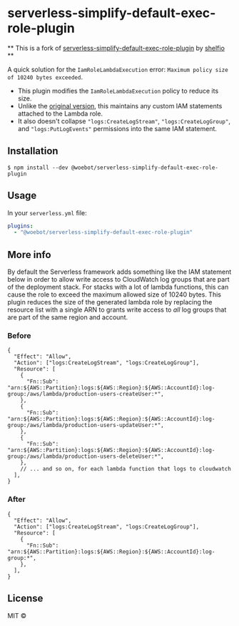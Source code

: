 # serverless-simplify-default-exec-role-plugin

** This is a fork of [serverless-simplify-default-exec-role-plugin](https://github.com/shelfio/serverless-simplify-default-exec-role-plugin) by [shelfio](https://github.com/shelfio) **

A quick solution for the `IamRoleLambdaExecution` error: `Maximum policy size of 10240 bytes exceeded`.

- This plugin modifies the `IamRoleLambdaExecution` policy to reduce its size.  
- Unlike the [original version](https://www.npmjs.com/package/@shelf/serverless-simplify-default-exec-role-plugin), this maintains any custom IAM statements attached to the Lambda role. 
- It also doesn't collapse `"logs:CreateLogStream"`, `"logs:CreateLogGroup"`, and `"logs:PutLogEvents"` permissions into the same IAM statement.

## Installation

```
$ npm install --dev @woebot/serverless-simplify-default-exec-role-plugin
```

## Usage

In your `serverless.yml` file:

```yaml
plugins:
  - "@woebot/serverless-simplify-default-exec-role-plugin"
```

## More info

By default the Serverless framework adds something like the IAM statement below in order to allow write access to CloudWatch log groups that are part of the deployment stack. For stacks with a lot of lambda functions, this can cause the role to exceed the maximum allowed size of 10240 bytes. This plugin reduces the size of the generated lambda role by replacing the resource list with a single ARN to grants write access to _all_ log groups that are part of the same region and account.

### Before
```json5
{
  "Effect": "Allow",
  "Action": ["logs:CreateLogStream", "logs:CreateLogGroup"],
  "Resource": [
    {
      "Fn::Sub": "arn:${AWS::Partition}:logs:${AWS::Region}:${AWS::AccountId}:log-group:/aws/lambda/production-users-createUser:*",
    },
    {
      "Fn::Sub": "arn:${AWS::Partition}:logs:${AWS::Region}:${AWS::AccountId}:log-group:/aws/lambda/production-users-updateUser:*",
    },
    {
      "Fn::Sub": "arn:${AWS::Partition}:logs:${AWS::Region}:${AWS::AccountId}:log-group:/aws/lambda/production-users-deleteUser:*",
    },
    // ... and so on, for each lambda function that logs to cloudwatch
  ],
}
```

### After

```json5
{
  "Effect": "Allow",
  "Action": ["logs:CreateLogStream", "logs:CreateLogGroup"],
  "Resource": [
    {
      "Fn::Sub": "arn:${AWS::Partition}:logs:${AWS::Region}:${AWS::AccountId}:log-group:*",
    },
  ],
}
```

## License

MIT ©

